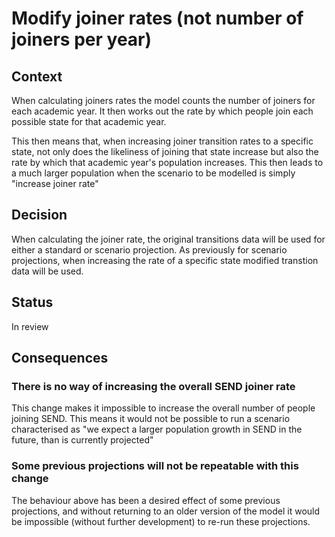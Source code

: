 # Modify joiner rates (not number of joiners per year)

## Context

When calculating joiners rates the model counts the number of joiners
for each academic year. It then works out the rate by which people 
join each possible state for that academic year.

This then means that, when increasing joiner transition rates to a
specific state, not only does the likeliness of joining that state
increase but also the rate by which that academic year's population
increases. This then leads to a much larger population when the 
scenario to be modelled is simply "increase joiner rate"

## Decision

When calculating the joiner rate, the original transitions data will 
be used for either a standard or scenario projection. As previously for 
scenario projections, when increasing the rate of a specific state
modified transtion data will be used.

## Status

In review

## Consequences

### There is no way of increasing the overall SEND joiner rate

This change makes it impossible to increase the overall number of 
people joining SEND. This means it would not be possible to run 
a scenario characterised as "we expect a larger population growth 
in SEND in the future, than is currently projected" 

### Some previous projections will not be repeatable with this change

The behaviour above has been a desired effect of some previous 
projections, and without returning to an older version of the model
it would be impossible (without further development) to re-run these
projections.
